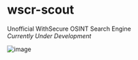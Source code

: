 # wscr-scout

Unofficial WithSecure OSINT Search Engine<br>
_Currently Under Development_

![image](https://github.com/yonasuriv/wscr-scout/assets/59540565/04cb00e8-8302-4816-8421-bb9fa8e1ef91)

